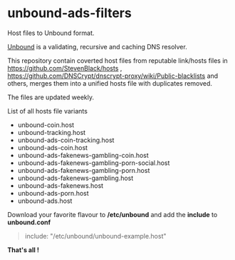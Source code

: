 # unbound-ads-filters
Host files to Unbound format.

[Unbound](https://nlnetlabs.nl/projects/unbound/download/) is a validating, recursive and caching DNS resolver.

This repository contain coverted host files from reputable link/hosts files in https://github.com/StevenBlack/hosts , https://github.com/DNSCrypt/dnscrypt-proxy/wiki/Public-blacklists and others, merges them into a unified hosts file with duplicates removed.

 The files are updated weekly.


List of all hosts file variants

 - unbound-coin.host
 - unbound-tracking.host
 - unbound-ads-coin-tracking.host	 
 - unbound-ads-coin.host	
 - unbound-ads-fakenews-gambling-coin.host
 - unbound-ads-fakenews-gambling-porn-social.host
 - unbound-ads-fakenews-gambling-porn.host
 - unbound-ads-fakenews-gambling.host 
 - unbound-ads-fakenews.host
 - unbound-ads-porn.host 
 - unbound-ads.host 
 
 Download your favorite flavour to **/etc/unbound** and add the **include** to **unbound.conf**
  > include: "/etc/unbound/unbound-example.host"
  
 
  
  **That's all !**

